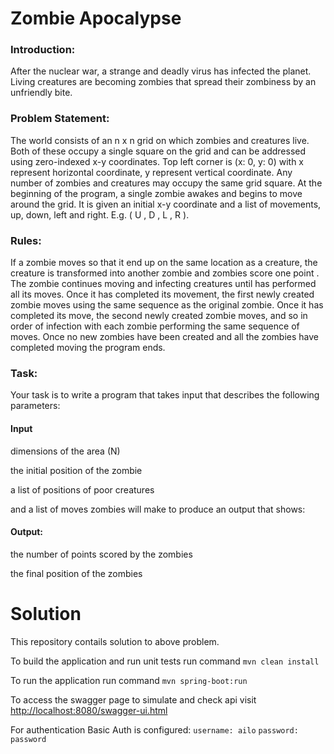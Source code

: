 # Zombie Apocalypse

### Introduction: 

After the nuclear war, a strange and deadly virus has infected the planet. Living creatures
are becoming zombies that spread their zombiness by an unfriendly bite. 

### Problem Statement: 

The world consists
of an n x n grid on which zombies and creatures live.
Both of these occupy a single square on the grid and can be addressed using zero-indexed
x-y coordinates. Top left corner is (x: 0, y: 0) with x represent horizontal coordinate, y
represent vertical coordinate. Any number of zombies and creatures may occupy the same
grid square.
At the beginning of the program, a single zombie awakes and begins to move around the
grid. It is given an initial x-y coordinate and a list of movements, up, down, left and right. E.g.
( U , D , L , R ).

### Rules: 

If a zombie moves so that it end up on the same location as a creature, the creature is
transformed into another zombie and zombies score one point . The zombie continues
moving and infecting creatures until has performed all its moves.
Once it has completed its movement, the first newly created zombie moves using the same
sequence as the original zombie. Once it has completed its move, the second newly created
zombie moves, and so in order of infection with each zombie performing the same sequence
of moves. Once no new zombies have been created and all the zombies have completed
moving the program ends.


### Task: 

Your task is to write a program that takes input that describes the following parameters:

#### Input

dimensions of the area (N)

the initial position of the zombie

a list of positions of poor creatures

and a list of moves zombies will make to produce an output that shows:


#### Output: 

the number of points scored by the zombies

the final position of the zombies



# Solution
This repository contails solution to above problem.

To build the application and run unit tests run command ``mvn clean install``

To run the application run command ``mvn spring-boot:run``

To access the swagger page to simulate and check api visit [http://localhost:8080/swagger-ui.html](http://localhost:8080/swagger-ui.html)

For authentication Basic Auth is configured:
    ``username: ailo``
    ``password: password``
